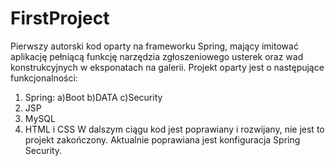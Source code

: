 # FirstProject

Pierwszy autorski kod oparty na frameworku Spring, mający imitować aplikację pełniącą funkcję narzędzia zgłoszeniowego usterek oraz wad konstrukcyjnych w eksponatach na galerii.
Projekt oparty jest o następujące funkcjonalności:
1. Spring:
  a)Boot
  b)DATA
  c)Security
2. JSP
3. MySQL
4. HTML i CSS
W dalszym ciągu kod jest poprawiany i rozwijany, nie jest to projekt zakończony. Aktualnie poprawiana jest konfiguracja Spring Security.
